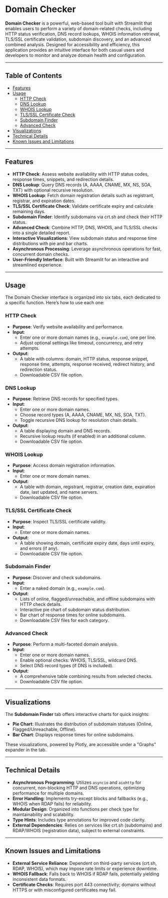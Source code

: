 # Domain Checker

**Domain Checker** is a powerful, web-based tool built with Streamlit that enables users to perform a variety of domain-related checks, including HTTP status verification, DNS record lookups, WHOIS information retrieval, TLS/SSL certificate validation, subdomain discovery, and an advanced combined analysis. Designed for accessibility and efficiency, this application provides an intuitive interface for both casual users and developers to monitor and analyze domain health and configuration.

---

## Table of Contents

- [Features](#features)
- [Usage](#usage)
  - [HTTP Check](#http-check)
  - [DNS Lookup](#dns-lookup)
  - [WHOIS Lookup](#whois-lookup)
  - [TLS/SSL Certificate Check](#tlsssl-certificate-check)
  - [Subdomain Finder](#subdomain-finder)
  - [Advanced Check](#advanced-check)
- [Visualizations](#visualizations)
- [Technical Details](#technical-details)
- [Known Issues and Limitations](#known-issues-and-limitations)

---

## Features

- **HTTP Check**: Assess website availability with HTTP status codes, response times, snippets, and redirection details.
- **DNS Lookup**: Query DNS records (A, AAAA, CNAME, MX, NS, SOA, TXT) with optional recursive resolution.
- **WHOIS Lookup**: Fetch domain registration details such as registrant, registrar, and expiration dates.
- **TLS/SSL Certificate Check**: Validate certificate expiry and calculate remaining days.
- **Subdomain Finder**: Identify subdomains via crt.sh and check their HTTP status.
- **Advanced Check**: Combine HTTP, DNS, WHOIS, and TLS/SSL checks into a single detailed report.
- **Interactive Visualizations**: View subdomain status and response time distributions with pie and bar charts.
- **Asynchronous Processing**: Leverage asynchronous operations for fast, concurrent domain checks.
- **User-Friendly Interface**: Built with Streamlit for an interactive and streamlined experience.

---

## Usage

The Domain Checker interface is organized into six tabs, each dedicated to a specific function. Here’s how to use each one:

### HTTP Check

- **Purpose**: Verify website availability and performance.
- **Input**:
  - Enter one or more domain names (e.g., `example.com`), one per line.
  - Adjust optional settings like timeout, concurrency, and retry attempts.
- **Output**:
  - A table with columns: domain, HTTP status, response snippet, response time, attempts, response received, redirect history, and redirection status.
  - Downloadable CSV file option.

### DNS Lookup

- **Purpose**: Retrieve DNS records for specified types.
- **Input**:
  - Enter one or more domain names.
  - Choose record types (A, AAAA, CNAME, MX, NS, SOA, TXT).
  - Toggle recursive DNS lookup for resolution chain details.
- **Output**:
  - A table displaying domain and DNS records.
  - Recursive lookup results (if enabled) in an additional column.
  - Downloadable CSV file option.

### WHOIS Lookup

- **Purpose**: Access domain registration information.
- **Input**:
  - Enter one or more domain names.
- **Output**:
  - A table with domain, registrant, registrar, creation date, expiration date, last updated, and name servers.
  - Downloadable CSV file option.

### TLS/SSL Certificate Check

- **Purpose**: Inspect TLS/SSL certificate validity.
- **Input**:
  - Enter one or more domain names.
- **Output**:
  - A table showing domain, certificate expiry date, days until expiry, and errors (if any).
  - Downloadable CSV file option.

### Subdomain Finder

- **Purpose**: Discover and check subdomains.
- **Input**:
  - Enter a naked domain (e.g., `example.com`).
- **Output**:
  - Lists of online, flagged/unreachable, and offline subdomains with HTTP check details.
  - Interactive pie chart of subdomain status distribution.
  - Bar chart of response times for online subdomains.
  - Downloadable CSV files for each category.

### Advanced Check

- **Purpose**: Perform a multi-faceted domain analysis.
- **Input**:
  - Enter one or more domain names.
  - Enable optional checks: WHOIS, TLS/SSL, wildcard DNS.
  - Select DNS record types (if DNS is included).
- **Output**:
  - A comprehensive table combining results from selected checks.
  - Downloadable CSV file option.

---

## Visualizations

The **Subdomain Finder** tab offers interactive charts for quick insights:

- **Pie Chart**: Illustrates the distribution of subdomain statuses (Online, Flagged/Unreachable, Offline).
- **Bar Chart**: Displays response times for online subdomains.

These visualizations, powered by Plotly, are accessible under a "Graphs" expander in the tab.

---

## Technical Details

- **Asynchronous Programming**: Utilizes `asyncio` and `aiohttp` for concurrent, non-blocking HTTP and DNS operations, optimizing performance for multiple domains.
- **Error Handling**: Implements try-except blocks and fallbacks (e.g., WHOIS when RDAP fails) for reliability.
- **Modular Design**: Organized into functions per check type for maintainability and scalability.
- **Type Hints**: Includes type annotations for improved code clarity.
- **External Dependencies**: Relies on services like crt.sh (subdomains) and RDAP/WHOIS (registration data), subject to external constraints.

---

## Known Issues and Limitations

- **External Service Reliance**: Dependent on third-party services (crt.sh, RDAP, WHOIS), which may impose rate limits or experience downtime.
- **WHOIS Fallback**: Falls back to WHOIS if RDAP fails, potentially yielding inconsistent data formats.
- **Certificate Checks**: Requires port 443 connectivity; domains without HTTPS or with misconfigured certificates may fail.
